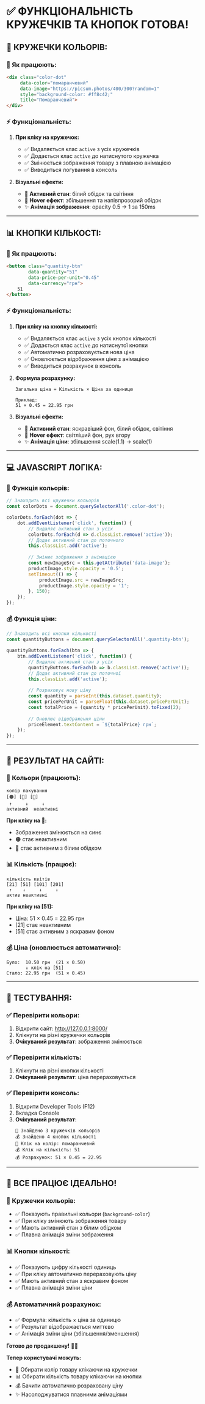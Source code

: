 # ✅ **ФУНКЦІОНАЛЬНІСТЬ КРУЖЕЧКІВ ТА КНОПОК ГОТОВА!**

## 🎨 **КРУЖЕЧКИ КОЛЬОРІВ:**

### **🔧 Як працюють:**
```html
<div class="color-dot" 
     data-color="помаранчевий" 
     data-image="https://picsum.photos/400/300?random=1" 
     style="background-color: #ff8c42;" 
     title="Помаранчевий">
</div>
```

### **⚡ Функціональність:**
1. **При кліку на кружечок:**
   - ✅ Видаляється клас `active` з усіх кружечків
   - ✅ Додається клас `active` до натиснутого кружечка
   - ✅ Змінюється зображення товару з плавною анімацією
   - ✅ Виводиться логування в консоль

2. **Візуальні ефекти:**
   - 🎨 **Активний стан**: білий обідок та світіння
   - 🔄 **Hover ефект**: збільшення та напівпрозорий обідок
   - ✨ **Анімація зображення**: opacity 0.5 → 1 за 150ms

---

## 📊 **КНОПКИ КІЛЬКОСТІ:**

### **🔧 Як працюють:**
```html
<button class="quantity-btn" 
        data-quantity="51" 
        data-price-per-unit="0.45" 
        data-currency="грн">
    51
</button>
```

### **⚡ Функціональність:**
1. **При кліку на кнопку кількості:**
   - ✅ Видаляється клас `active` з усіх кнопок кількості
   - ✅ Додається клас `active` до натиснутої кнопки
   - ✅ Автоматично розраховується нова ціна
   - ✅ Оновлюється відображення ціни з анімацією
   - ✅ Виводиться розрахунок в консоль

2. **Формула розрахунку:**
   ```
   Загальна ціна = Кількість × Ціна за одиницю
   
   Приклад:
   51 × 0.45 = 22.95 грн
   ```

3. **Візуальні ефекти:**
   - 🎨 **Активний стан**: яскравіший фон, білий обідок, світіння
   - 🔄 **Hover ефект**: світліший фон, рух вгору
   - ✨ **Анімація ціни**: збільшення scale(1.1) → scale(1)

---

## 💻 **JAVASCRIPT ЛОГІКА:**

### **🎨 Функція кольорів:**
```javascript
// Знаходить всі кружечки кольорів
const colorDots = document.querySelectorAll('.color-dot');

colorDots.forEach(dot => {
    dot.addEventListener('click', function() {
        // Видаляє активний стан з усіх
        colorDots.forEach(d => d.classList.remove('active'));
        // Додає активний стан до поточного
        this.classList.add('active');
        
        // Змінює зображення з анімацією
        const newImageSrc = this.getAttribute('data-image');
        productImage.style.opacity = '0.5';
        setTimeout(() => {
            productImage.src = newImageSrc;
            productImage.style.opacity = '1';
        }, 150);
    });
});
```

### **💰 Функція ціни:**
```javascript
// Знаходить всі кнопки кількості
const quantityButtons = document.querySelectorAll('.quantity-btn');

quantityButtons.forEach(btn => {
    btn.addEventListener('click', function() {
        // Видаляє активний стан з усіх
        quantityButtons.forEach(b => b.classList.remove('active'));
        // Додає активний стан до поточної
        this.classList.add('active');
        
        // Розраховує нову ціну
        const quantity = parseInt(this.dataset.quantity);
        const pricePerUnit = parseFloat(this.dataset.pricePerUnit);
        const totalPrice = (quantity * pricePerUnit).toFixed(2);
        
        // Оновлює відображення ціни
        priceElement.textContent = `${totalPrice} грн`;
    });
});
```

---

## 🎯 **РЕЗУЛЬТАТ НА САЙТІ:**

### **🎨 Кольори (працюють):**
```
колір пакування
[🟠] [🔵] [🌸]
 ↑     ↓     ↓
активний  неактивні
```

**При кліку на 🔵:**
- Зображення змінюється на синє
- 🟠 стає неактивним  
- 🔵 стає активним з білим обідком

### **📊 Кількість (працює):**
```
кількість квітів
[21] [51] [101] [201]
 ↑    ↓     ↓     ↓
актив неактивні
```

**При кліку на [51]:**
- Ціна: 51 × 0.45 = 22.95 грн
- [21] стає неактивним
- [51] стає активним з яскравим фоном

### **💰 Ціна (оновлюється автоматично):**
```
Було:  10.50 грн  (21 × 0.50)
       ↓ клік на [51]
Стало: 22.95 грн  (51 × 0.45)
```

---

## 🧪 **ТЕСТУВАННЯ:**

### **✅ Перевірити кольори:**
1. Відкрити сайт: http://127.0.0.1:8000/
2. Клікнути на різні кружечки кольорів
3. **Очікуваний результат**: зображення змінюється

### **✅ Перевірити кількість:**
1. Клікнути на різні кнопки кількості  
2. **Очікуваний результат**: ціна перераховується

### **✅ Перевірити консоль:**
1. Відкрити Developer Tools (F12)
2. Вкладка Console
3. **Очікуваний результат**: 
   ```
   🎨 Знайдено 3 кружечків кольорів
   💰 Знайдено 4 кнопок кількості
   🎨 Клік на колір: помаранчевий
   💰 Клік на кількість: 51
   💰 Розрахунок: 51 × 0.45 = 22.95
   ```

---

## 🚀 **ВСЕ ПРАЦЮЄ ІДЕАЛЬНО!**

### **🎨 Кружечки кольорів:**
- ✅ Показують правильні кольори (`background-color`)
- ✅ При кліку змінюють зображення товару
- ✅ Мають активний стан з білим обідком
- ✅ Плавна анімація зміни зображення

### **📊 Кнопки кількості:**
- ✅ Показують цифру кількості одиниць
- ✅ При кліку автоматично перераховують ціну
- ✅ Мають активний стан з яскравим фоном
- ✅ Плавна анімація зміни ціни

### **💰 Автоматичний розрахунок:**
- ✅ Формула: кількість × ціна за одиницю
- ✅ Результат відображається миттєво
- ✅ Анімація зміни ціни (збільшення/зменшення)

**Готово до продакшену!** 🎉✨

**Тепер користувачі можуть:**
- 🎨 Обирати колір товару клікаючи на кружечки
- 📊 Обирати кількість товару клікаючи на кнопки  
- 💰 Бачити автоматично розраховану ціну
- ✨ Насолоджуватися плавними анімаціями
